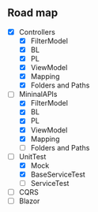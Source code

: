 ## Road map


- [x] Controllers
  - [x] FilterModel
  - [x] BL
  - [x] PL
  - [x] ViewModel
  - [x] Mapping
  - [x] Folders and Paths
- [ ] MininalAPIs
  - [x] FilterModel
  - [x] BL
  - [X] PL
  - [x] ViewModel
  - [x] Mapping
  - [ ] Folders and Paths
- [ ] UnitTest
  - [x] Mock
  - [x] BaseServiceTest
  - [ ] ServiceTest
- [ ] CQRS
- [ ] Blazor